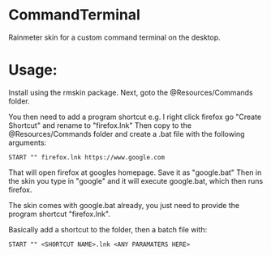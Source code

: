 # CommandTerminal
Rainmeter skin for a custom command terminal on the desktop.

# Usage:
Install using the rmskin package. Next, goto the @Resources/Commands folder.

You then need to add a program shortcut e.g. I right click firefox go "Create Shortcut" and rename to "firefox.lnk"
Then copy to the @Resources/Commands folder and create a .bat file with the following arguments:

```
START "" firefox.lnk https://www.google.com
```

That will open firefox at googles homepage. Save it as "google.bat" Then in the skin you type in "google" and it will execute google.bat, which then runs firefox.

The skin comes with google.bat already, you just need to provide the program shortcut "firefox.lnk".

Basically add a shortcut to the folder, then a batch file with:
```
START "" <SHORTCUT NAME>.lnk <ANY PARAMATERS HERE>
```
